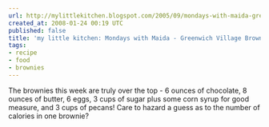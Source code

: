```yaml
---
url: http://mylittlekitchen.blogspot.com/2005/09/mondays-with-maida-greenwich-village.html
created_at: 2008-01-24 00:19 UTC
published: false
title: 'my little kitchen: Mondays with Maida - Greenwich Village Brownies'
tags:
- recipe
- food
- brownies
---
```


The brownies this week are truly over the top - 6 ounces of chocolate, 8 ounces of butter, 6 eggs, 3 cups of sugar plus some corn syrup for good measure, and 3 cups of pecans! Care to hazard a guess as to the number of calories in one brownie?
